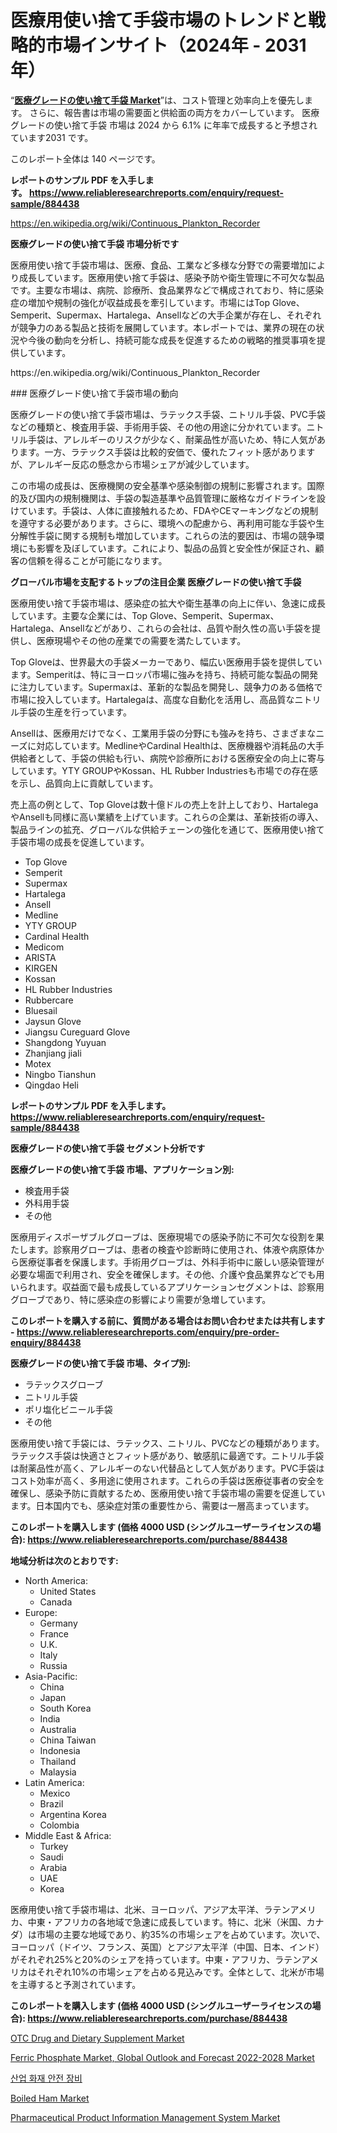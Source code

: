 <p><h1>医療用使い捨て手袋市場のトレンドと戦略的市場インサイト（2024年 - 2031年）</h1></p><p>&ldquo;<strong><a href="https://www.reliableresearchreports.com/medical-grade-disposable-gloves-r884438">医療グレードの使い捨て手袋 Market</a></strong>&rdquo;は、コスト管理と効率向上を優先します。 さらに、報告書は市場の需要面と供給面の両方をカバーしています。 医療グレードの使い捨て手袋 市場は 2024 から 6.1% に年率で成長すると予想されています2031 です。</p>
<p>このレポート全体は 140 ページです。</p>
<p><strong>レポートのサンプル PDF を入手します。&nbsp;<a href="https://www.reliableresearchreports.com/enquiry/request-sample/884438">https://www.reliableresearchreports.com/enquiry/request-sample/884438</a></strong></p>
<p><a href="https://en.wikipedia.org/wiki/Continuous_Plankton_Recorder">https://en.wikipedia.org/wiki/Continuous_Plankton_Recorder</a></p>
<p><strong>医療グレードの使い捨て手袋 市場分析です</strong></p>
<p><p>医療用使い捨て手袋市場は、医療、食品、工業など多様な分野での需要増加により成長しています。医療用使い捨て手袋は、感染予防や衛生管理に不可欠な製品です。主要な市場は、病院、診療所、食品業界などで構成されており、特に感染症の増加や規制の強化が収益成長を牽引しています。市場にはTop Glove、Semperit、Supermax、Hartalega、Ansellなどの大手企業が存在し、それぞれが競争力のある製品と技術を展開しています。本レポートでは、業界の現在の状況や今後の動向を分析し、持続可能な成長を促進するための戦略的推奨事項を提供しています。</p></p>
<p>https://en.wikipedia.org/wiki/Continuous_Plankton_Recorder</p>
<p><p>### 医療グレード使い捨て手袋市場の動向</p><p>医療グレードの使い捨て手袋市場は、ラテックス手袋、ニトリル手袋、PVC手袋などの種類と、検査用手袋、手術用手袋、その他の用途に分かれています。ニトリル手袋は、アレルギーのリスクが少なく、耐薬品性が高いため、特に人気があります。一方、ラテックス手袋は比較的安価で、優れたフィット感がありますが、アレルギー反応の懸念から市場シェアが減少しています。</p><p>この市場の成長は、医療機関の安全基準や感染制御の規制に影響されます。国際的及び国内の規制機関は、手袋の製造基準や品質管理に厳格なガイドラインを設けています。手袋は、人体に直接触れるため、FDAやCEマーキングなどの規制を遵守する必要があります。さらに、環境への配慮から、再利用可能な手袋や生分解性手袋に関する規制も増加しています。これらの法的要因は、市場の競争環境にも影響を及ぼしています。これにより、製品の品質と安全性が保証され、顧客の信頼を得ることが可能になります。</p></p>
<p><strong>グローバル市場を支配するトップの注目企業 医療グレードの使い捨て手袋</strong></p>
<p><p>医療用使い捨て手袋市場は、感染症の拡大や衛生基準の向上に伴い、急速に成長しています。主要な企業には、Top Glove、Semperit、Supermax、Hartalega、Ansellなどがあり、これらの会社は、品質や耐久性の高い手袋を提供し、医療現場やその他の産業での需要を満たしています。</p><p>Top Gloveは、世界最大の手袋メーカーであり、幅広い医療用手袋を提供しています。Semperitは、特にヨーロッパ市場に強みを持ち、持続可能な製品の開発に注力しています。Supermaxは、革新的な製品を開発し、競争力のある価格で市場に投入しています。Hartalegaは、高度な自動化を活用し、高品質なニトリル手袋の生産を行っています。</p><p>Ansellは、医療用だけでなく、工業用手袋の分野にも強みを持ち、さまざまなニーズに対応しています。MedlineやCardinal Healthは、医療機器や消耗品の大手供給者として、手袋の供給も行い、病院や診療所における医療安全の向上に寄与しています。YTY GROUPやKossan、HL Rubber Industriesも市場での存在感を示し、品質向上に貢献しています。</p><p>売上高の例として、Top Gloveは数十億ドルの売上を計上しており、HartalegaやAnsellも同様に高い業績を上げています。これらの企業は、革新技術の導入、製品ラインの拡充、グローバルな供給チェーンの強化を通じて、医療用使い捨て手袋市場の成長を促進しています。</p></p>
<p><ul><li>Top Glove</li><li>Semperit</li><li>Supermax</li><li>Hartalega</li><li>Ansell</li><li>Medline</li><li>YTY GROUP</li><li>Cardinal Health</li><li>Medicom</li><li>ARISTA</li><li>KIRGEN</li><li>Kossan</li><li>HL Rubber Industries</li><li>Rubbercare</li><li>Bluesail</li><li>Jaysun Glove</li><li>Jiangsu Cureguard Glove</li><li>Shangdong Yuyuan</li><li>Zhanjiang jiali</li><li>Motex</li><li>Ningbo Tianshun</li><li>Qingdao Heli</li></ul></p>
<p><strong>レポートのサンプル PDF を入手します。 <a href="https://www.reliableresearchreports.com/enquiry/request-sample/884438">https://www.reliableresearchreports.com/enquiry/request-sample/884438</a></strong></p>
<p><strong>医療グレードの使い捨て手袋 セグメント分析です</strong></p>
<p><strong>医療グレードの使い捨て手袋 市場、アプリケーション別:</strong></p>
<p><ul><li>検査用手袋</li><li>外科用手袋</li><li>その他</li></ul></p>
<p><p>医療用ディスポーザブルグローブは、医療現場での感染予防に不可欠な役割を果たします。診察用グローブは、患者の検査や診断時に使用され、体液や病原体から医療従事者を保護します。手術用グローブは、外科手術中に厳しい感染管理が必要な場面で利用され、安全を確保します。その他、介護や食品業界などでも用いられます。収益面で最も成長しているアプリケーションセグメントは、診察用グローブであり、特に感染症の影響により需要が急増しています。</p></p>
<p><strong>このレポートを購入する前に、質問がある場合はお問い合わせまたは共有します - <a href="https://www.reliableresearchreports.com/enquiry/pre-order-enquiry/884438">https://www.reliableresearchreports.com/enquiry/pre-order-enquiry/884438</a></strong></p>
<p><strong>医療グレードの使い捨て手袋 市場、タイプ別:</strong></p>
<p><ul><li>ラテックスグローブ</li><li>ニトリル手袋</li><li>ポリ塩化ビニール手袋</li><li>その他</li></ul></p>
<p><p>医療用使い捨て手袋には、ラテックス、ニトリル、PVCなどの種類があります。ラテックス手袋は快適さとフィット感があり、敏感肌に最適です。ニトリル手袋は耐薬品性が高く、アレルギーのない代替品として人気があります。PVC手袋はコスト効率が高く、多用途に使用されます。これらの手袋は医療従事者の安全を確保し、感染予防に貢献するため、医療用使い捨て手袋市場の需要を促進しています。日本国内でも、感染症対策の重要性から、需要は一層高まっています。</p></p>
<p><strong>このレポートを購入します (価格 4000 USD (シングルユーザーライセンスの場合): <a href="https://www.reliableresearchreports.com/purchase/884438">https://www.reliableresearchreports.com/purchase/884438</a></strong></p>
<p><strong>地域分析は次のとおりです:</strong></p>
<p><ul>
    <li>
        North America:
        <ul>
            <li>United States</li>
            <li>Canada</li>
        </ul>
    </li>
    <li>
        Europe:
        <ul>
            <li>Germany</li>
            <li>France</li>
            <li>U.K.</li>
            <li>Italy</li>
            <li>Russia</li>
        </ul>
    </li>
    <li>
        Asia-Pacific:
        <ul>
            <li>China</li>
            <li>Japan</li>
            <li>South Korea</li>
            <li>India</li>
            <li>Australia</li>
            <li>China Taiwan</li>
            <li>Indonesia</li>
            <li>Thailand</li>
            <li>Malaysia</li>
        </ul>
    </li>
    <li>
        Latin America:
        <ul>
            <li>Mexico</li>
            <li>Brazil</li>
            <li>Argentina Korea</li>
            <li>Colombia</li>
        </ul>
    </li>
    <li>
        Middle East & Africa:
        <ul>
            <li>Turkey</li>
            <li>Saudi</li>
            <li>Arabia</li>
            <li>UAE</li>
            <li>Korea</li>
        </ul>
    </li>
    </ul></p>
<p><p>医療用使い捨て手袋市場は、北米、ヨーロッパ、アジア太平洋、ラテンアメリカ、中東・アフリカの各地域で急速に成長しています。特に、北米（米国、カナダ）は市場の主要な地域であり、約35%の市場シェアを占めています。次いで、ヨーロッパ（ドイツ、フランス、英国）とアジア太平洋（中国、日本、インド）がそれぞれ25%と20%のシェアを持っています。中東・アフリカ、ラテンアメリカはそれぞれ10%の市場シェアを占める見込みです。全体として、北米が市場を主導すると予測されています。</p></p>
<p><strong>このレポートを購入します (価格 4000 USD (シングルユーザーライセンスの場合): <a href="https://www.reliableresearchreports.com/purchase/884438">https://www.reliableresearchreports.com/purchase/884438</a></strong></p>
<p><p><a href="https://issuu.com/reportprime-2/docs/otc-drug-and-dietary-supplement-mar_b6504347e054a7">OTC Drug and Dietary Supplement Market</a></p><p><a href="https://github.com/vimar16th/Market-Research-Report-List-6/blob/main/ferric-phosphate-market-global-outlook-and-forecast-2022-2028-market.md">Ferric Phosphate Market, Global Outlook and Forecast 2022-2028 Market</a></p><p><a href="https://medium.com/@afsanamia652/%EC%82%B0%EC%97%85-%ED%99%94%EC%9E%AC-%EC%95%88%EC%A0%84-%EC%9E%A5%EB%B9%84-%EC%8B%9C%EC%9E%A5-%EB%A7%B5%ED%95%91-%ED%8A%B8%EB%A0%8C%EB%93%9C-%EB%8F%84%EC%A0%84%EA%B3%BC%EC%A0%9C-%EB%B0%8F-%EB%8F%8C%ED%8C%8C%EA%B5%AC-2024-2031-8d61847722df">산업 화재 안전 장비</a></p><p><a href="https://medium.com/@fosterfahey1016/boiled-ham-market-trends-and-market-growth-outlook-2024-2031-2c8e5fe33187">Boiled Ham Market</a></p><p><a href="https://issuu.com/reportprime-2/docs/pharmaceutical-product-information-_1fa221d7a157f1">Pharmaceutical Product Information Management System Market</a></p></p>